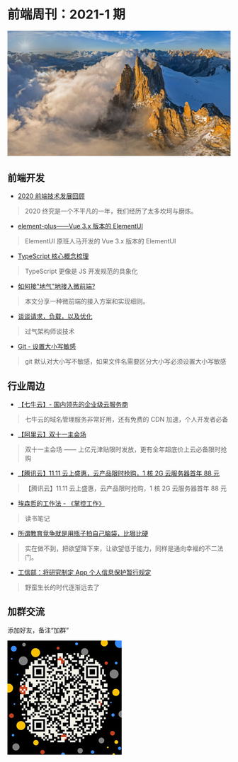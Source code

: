 # 前端周刊：2021-1 期

[![](/img/bing/20201120.png?imageMogr2/thumbnail/960x)](https://cn.bing.com/search?q=勃朗峰)

## 前端开发

- [2020 前端技术发展回顾](https://zhuanlan.zhihu.com/p/343552059?utm_source=frontend-weekly)

> 2020 终究是一个不平凡的一年，我们经历了太多坎坷与磨炼。

- [element-plus——Vue 3.x 版本的 ElementUI](https://element-plus.gitee.io/#/zh-CN/component/changelog)

> ElementUI 原班人马开发的 Vue 3.x 版本的 ElementUI

- [TypeScript 核心概念梳理](https://mp.weixin.qq.com/s?__biz=MzI5NjM5NDQxMg==&mid=2247488323&idx=1&sn=709aacabace7a43024aaae2d7a68bb8f)

> TypeScript 更像是 JS 开发规范的具象化

- [如何接"地气"地接入微前端?](https://mp.weixin.qq.com/s?__biz=MzIzOTU0NTQ0MA==&mid=2247501297&idx=1&sn=8bce8ca6a475728537b156d74ddfb07e)

> 本文分享一种微前端的接入方案和实现细则。

- [谈谈请求，负载，以及优化](https://mp.weixin.qq.com/s/o0trhopV1JLAd1A3s44Oqw)

> 过气架构师谈技术

- [Git - 设置大小写敏感](https://www.cnblogs.com/ivyee/p/9932397.html)

> git 默认对大小写不敏感，如果文件名需要区分大小写必须设置大小写敏感

## 行业周边

- [【七牛云】- 国内领先的企业级云服务商](https://marketing.qiniu.com/cps/redirect?redirect_id=4&cps_key=1hfwb75ib2jbm)

> 七牛云的域名管理服务非常好用，还有免费的 CDN 加速，个人开发者必备

- [【阿里云】双十一主会场](https://www.aliyun.com/1111/home?userCode=y31qmczl)

> 双十一主会场 —— 上亿元津贴限时发放，更有全年超底价上云必备限时抢购

- [【腾讯云】11.11 云上盛惠，云产品限时抢购，1 核 2G 云服务器首年 88 元](https://cloud.tencent.com/act/cps/redirect?redirect=1074&cps_key=55b0d6026f97f5980bceec15fcefa0af&from=console)

> 【腾讯云】11.11 云上盛惠，云产品限时抢购，1 核 2G 云服务器首年 88 元

- [埃森哲的工作法 - 《掌控工作》](http://blog.devtang.com/2020/11/02/manage-work-book-summary/)

> 读书笔记

- [所谓教育竞争就是用瓶子拍自己脑袋，比狠比硬](https://mp.weixin.qq.com/s?__biz=MzU0MjYwNDU2Mw==&mid=2247494702&idx=2&sn=ed0c47ac502b4c50540494cc3189bd56)

> 实在做不到，把欲望降下来，让欲望低于能力，同样是通向幸福的不二法门。

- [工信部：将研究制定 App 个人信息保护暂行规定](https://finance.sina.com.cn/tech/2020-12-24/doc-iiznezxs8638784.shtml)

> 野蛮生长的时代逐渐远去了

## 加群交流

添加好友，备注“加群”

![refned_x](/img/a/refined-x.jpg)
